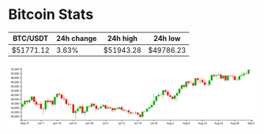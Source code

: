# Bitcoin Stats

BTC/USDT|24h change|24h high|24h low|
|---|---|---|---|
|$51771.12|3.63%|$51943.28|$49786.23|

<img src="./chart.svg">
